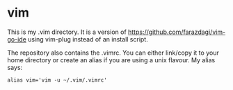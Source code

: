 # vim
This is my .vim directory.  It is a version of https://github.com/farazdagi/vim-go-ide
using vim-plug instead of an install script.

The repository also contains the .vimrc.  You can either link/copy it to your
home directory or create an alias if you are using a unix flavour.  My alias
says:

```
alias vim='vim -u ~/.vim/.vimrc'
```
